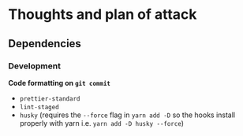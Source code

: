 # Thoughts and plan of attack

## Dependencies

### Development

__Code formatting on `git commit`__
- `prettier-standard`
- `lint-staged`
- `husky` (requires the `--force` flag in `yarn add -D` so the hooks install properly with yarn i.e. `yarn add -D husky --force`)

